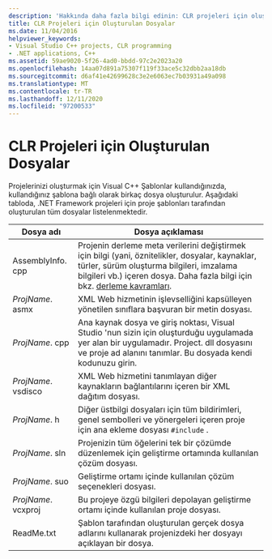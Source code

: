```yaml
---
description: 'Hakkında daha fazla bilgi edinin: CLR projeleri için oluşturulan dosyalar'
title: CLR Projeleri için Oluşturulan Dosyalar
ms.date: 11/04/2016
helpviewer_keywords:
- Visual Studio C++ projects, CLR programming
- .NET applications, C++
ms.assetid: 59ae9020-5f26-4ad0-bbdd-97c2e2023a20
ms.openlocfilehash: 14aa07d891a75307f119f33ace5c32dbb2aa18db
ms.sourcegitcommit: d6af41e42699628c3e2e6063ec7b03931a49a098
ms.translationtype: MT
ms.contentlocale: tr-TR
ms.lasthandoff: 12/11/2020
ms.locfileid: "97200533"
---
```

# <a name="files-created-for-clr-projects"></a>CLR Projeleri için Oluşturulan Dosyalar

Projelerinizi oluşturmak için Visual C++ Şablonlar kullandığınızda, kullandığınız şablona bağlı olarak birkaç dosya oluşturulur. Aşağıdaki tabloda, .NET Framework projeleri için proje şablonları tarafından oluşturulan tüm dosyalar listelenmektedir.

|Dosya adı|Dosya açıklaması|
|---------------|----------------------|
|AssemblyInfo. cpp|Projenin derleme meta verilerini değiştirmek için bilgi (yani, öznitelikler, dosyalar, kaynaklar, türler, sürüm oluşturma bilgileri, imzalama bilgileri vb.) içeren dosya. Daha fazla bilgi için bkz. [derleme kavramları](/dotnet/framework/app-domains/assembly-contents).|
|*ProjName*. asmx|XML Web hizmetinin işlevselliğini kapsülleyen yönetilen sınıflara başvuran bir metin dosyası.|
|*ProjName*. cpp|Ana kaynak dosya ve giriş noktası, Visual Studio 'nun sizin için oluşturduğu uygulamada yer alan bir uygulamadır. Project. dll dosyasını ve proje ad alanını tanımlar. Bu dosyada kendi kodunuzu girin.|
|*ProjName*. vsdisco|XML Web hizmetini tanımlayan diğer kaynakların bağlantılarını içeren bir XML dağıtım dosyası.|
|*ProjName*. h|Diğer üstbilgi dosyaları için tüm bildirimleri, genel sembolleri ve yönergeleri içeren proje için ana ekleme dosyası `#include` .|
|*ProjName*. sln|Projenizin tüm öğelerini tek bir çözümde düzenlemek için geliştirme ortamında kullanılan çözüm dosyası.|
|*ProjName*. suo|Geliştirme ortamı içinde kullanılan çözüm seçenekleri dosyası.|
|*ProjName*. vcxproj|Bu projeye özgü bilgileri depolayan geliştirme ortamı içinde kullanılan proje dosyası.|
|ReadMe.txt|Şablon tarafından oluşturulan gerçek dosya adlarını kullanarak projenizdeki her dosyayı açıklayan bir dosya.|
